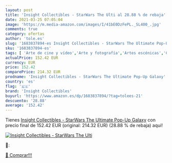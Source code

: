 ```yaml
---
layout: post
title: 'Insight Collectibles - StarWars The Ulti al 28.88 % de rebaja'
date: 2021-03-25 07:05:04
image: 'https://m.media-amazon.com/images/I/41bE0DzFePL._SL400_.jpg'
comments: true
category: ofertas
author: 'tole.es'
slug: '1683837894-es Insight Collectibles - StarWars The Ultimate Pop-Up Galaxy'
sku: '1683837894-es'
tags: [ 'Arte de cine y vídeo','Arte y fotografía','Artes escénicas','Cine de género','Fotografía y vídeo','Libros','Películas','Películas de fantasía y ciencia ficción','galaxy','insight collectibles', ]
actualPrice: 152.42 EUR
currency: EUR
price: 152.42
comparePrice: 214.32 EUR
prodname: 'Insight Collectibles - StarWars The Ultimate Pop-Up Galaxy'
country: 'es'
flag: '🇪🇸'
brand: 'Insight Collectibles'
buyurl: 'https://www.amazon.es/dp/1683837894/?tag=tolees-21'
descuento: '28.88'
average: '152.42'
---
```


Tienes [Insight Collectibles - StarWars The Ultimate Pop-Up Galaxy](https://www.amazon.es/dp/1683837894/?tag=tolees-21) con precio final de  152.42 EUR (original: 214.32 EUR) (28.88 %  de rebaja) aqui!

[![Insight Collectibles - StarWars The Ulti](https://m.media-amazon.com/images/I/41bE0DzFePL._SL400_.jpg)](https://www.amazon.es/dp/1683837894/?tag=tolees-21)

🔎:


[🛒 Comprar!!!](https://www.amazon.es/dp/1683837894/?tag=tolees-21)
